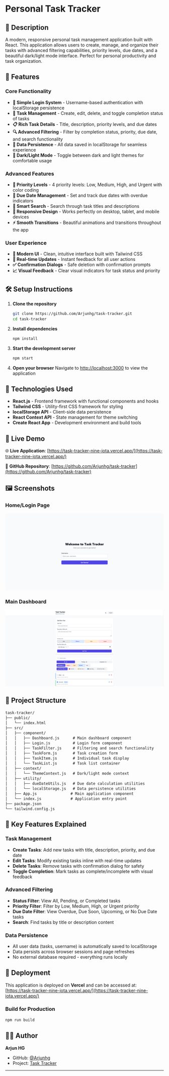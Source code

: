 # Personal Task Tracker

## 📖 Description

A modern, responsive personal task management application built with React. This application allows users to create, manage, and organize their tasks with advanced filtering capabilities, priority levels, due dates, and a beautiful dark/light mode interface. Perfect for personal productivity and task organization.

## 🚀 Features

### Core Functionality
- **🔐 Simple Login System** - Username-based authentication with localStorage persistence
- **📝 Task Management** - Create, edit, delete, and toggle completion status of tasks
- **📋 Rich Task Details** - Title, description, priority levels, and due dates
- **🔍 Advanced Filtering** - Filter by completion status, priority, due date, and search functionality
- **💾 Data Persistence** - All data saved in localStorage for seamless experience
- **🌙 Dark/Light Mode** - Toggle between dark and light themes for comfortable usage

### Advanced Features
- **🎯 Priority Levels** - 4 priority levels: Low, Medium, High, and Urgent with color coding
- **📅 Due Date Management** - Set and track due dates with overdue indicators
- **🔎 Smart Search** - Search through task titles and descriptions
- **📱 Responsive Design** - Works perfectly on desktop, tablet, and mobile devices
- **⚡ Smooth Transitions** - Beautiful animations and transitions throughout the app

### User Experience
- **🎨 Modern UI** - Clean, intuitive interface built with Tailwind CSS
- **🔄 Real-time Updates** - Instant feedback for all user actions
- **✅ Confirmation Dialogs** - Safe deletion with confirmation prompts
- **📈 Visual Feedback** - Clear visual indicators for task status and priority

## 🛠 Setup Instructions

1. **Clone the repository**
   ```bash
   git clone https://github.com/Arjunhg/task-tracker.git
   cd task-tracker
   ```

2. **Install dependencies**
   ```bash
   npm install
   ```

3. **Start the development server**
   ```bash
   npm start
   ```

4. **Open your browser**
   Navigate to [http://localhost:3000](http://localhost:3000) to view the application

## 🧰 Technologies Used

- **React.js** - Frontend framework with functional components and hooks
- **Tailwind CSS** - Utility-first CSS framework for styling
- **localStorage API** - Client-side data persistence
- **React Context API** - State management for theme switching
- **Create React App** - Development environment and build tools

## 🔗 Live Demo

🌐 **Live Application**: [https://task-tracker-nine-iota.vercel.app/](https://task-tracker-nine-iota.vercel.app/)

📂 **GitHub Repository**: [https://github.com/Arjunhg/task-tracker](https://github.com/Arjunhg/task-tracker)

## 🖼 Screenshots

### Home/Login Page
![Home Page](./public/Home.png)

### Main Dashboard
![Dashboard](./public/Dashboard.png)

## 📁 Project Structure

```
task-tracker/
├── public/
│   └── index.html
├── src/
│   ├── component/
│   │   ├── Dashboard.js      # Main dashboard component
│   │   ├── Login.js          # Login form component
│   │   ├── TaskFilter.js     # Filtering and search functionality
│   │   ├── TaskForm.js       # Task creation form
│   │   ├── TaskItem.js       # Individual task display
│   │   └── TaskList.js       # Task list container
│   ├── context/
│   │   └── ThemeContext.js   # Dark/light mode context
│   ├── utility/
│   │   ├── dueDateUtils.js   # Due date calculation utilities
│   │   └── localStorage.js   # Data persistence utilities
│   ├── App.js               # Main application component
│   └── index.js             # Application entry point
├── package.json
└── tailwind.config.js
```

## 🎯 Key Features Explained

### Task Management
- **Create Tasks**: Add new tasks with title, description, priority, and due date
- **Edit Tasks**: Modify existing tasks inline with real-time updates
- **Delete Tasks**: Remove tasks with confirmation dialog for safety
- **Toggle Completion**: Mark tasks as complete/incomplete with visual feedback

### Advanced Filtering
- **Status Filter**: View All, Pending, or Completed tasks
- **Priority Filter**: Filter by Low, Medium, High, or Urgent priority
- **Due Date Filter**: View Overdue, Due Soon, Upcoming, or No Due Date tasks
- **Search**: Find tasks by title or description content

### Data Persistence
- All user data (tasks, username) is automatically saved to localStorage
- Data persists across browser sessions and page refreshes
- No external database required - everything runs locally

## 🚀 Deployment

This application is deployed on **Vercel** and can be accessed at:
[https://task-tracker-nine-iota.vercel.app/](https://task-tracker-nine-iota.vercel.app/)

### Build for Production
```bash
npm run build
```

## 👨‍💻 Author

**Arjun HG**
- GitHub: [@Arjunhg](https://github.com/Arjunhg)
- Project: [Task Tracker](https://github.com/Arjunhg/task-tracker)

---
